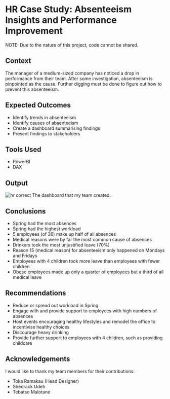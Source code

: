 # HR Case Study: Absenteeism Insights and Performance Improvement

NOTE: Due to the nature of this project, code cannot be shared. 

## Context 
The manager of a medium-sized company has noticed a drop in performance from their team. After some investigation, absenteeism is pinpointed as the cause. Further digging must be done to figure out how to prevent this absenteeism.

## Expected Outcomes
- Identify trends in absenteeism
- Identify causes of absenteeism
- Create a dashboard summarising findings
- Present findings to stakeholders

## Tools Used
- PowerBI
- DAX

## Output
![hr correct](https://github.com/QuinnGrace/HR-Absenteeism-Case-Study/assets/73368635/a241a51b-e1fd-48e6-892a-9a567d3b1f5f)
The dashboard that my team created.

## Conclusions
- Spring had the most absences
- Spring had the highest workload
- 5 employees (of 36) make up half of all absences
- Medical reasons were by far the most common cause of absences
- Drinkers took the most unjustified leave (70%)
- Reason 15 (medical reason) for absenteeism only happened on Mondays and Fridays
- Employees with 4 children took more leave than employees with fewer children
- Obese employees made up only a quarter of employees but a third of all medical leave 

## Recommendations
- Reduce or spread out workload in Spring
- Engage with and provide support to employees with high numbers of absences
- Host events encouraging healthy lifestyles and remodel the office to incentivise healthy choices
- Discourage heavy drinking
- Provide further support to employees with 4 children, such as providing childcare

## Acknowledgements
I would like to thank my team members for their contributions:
- Toka Ramakau (Head Designer)
- Shedrack Udeh
- Tebatso Malotane
